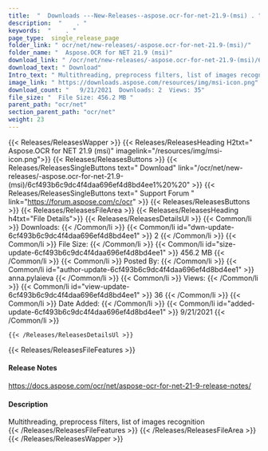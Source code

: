 ```yaml
---
title:  "  Downloads ---New-Releases--aspose.ocr-for-net-21.9-(msi) . " 
description:  "    . " 
keywords:  "    . " 
page_type:  single_release_page
folder_link: " ocr/net/new-releases/-aspose.ocr-for-net-21.9-(msi)/"
folder_name: "  Aspose.OCR for NET 21.9 (msi)"
download_link: " /ocr/net/new-releases/-aspose.ocr-for-net-21.9-(msi)/6cf493b6c9dc4f4daa696ef4d8bd4ee1"
download_text: " Download"
Intro_text: " Multithreading, preprocess filters, list of images recognition"
image_link: " https://downloads.aspose.com/resources/img/msi-icon.png"
download_count: "   9/21/2021  Downloads: 2  Views: 35"
file_size: "  File Size: 456.2 MB "
parent_path: "ocr/net"
section_parent_path: "ocr/net"
weight: 23 
---
```


{{< Releases/ReleasesWapper >}}
  {{< Releases/ReleasesHeading H2txt="  Aspose.OCR for NET 21.9 (msi)" imagelink="/resources/img/msi-icon.png">}}
  {{< Releases/ReleasesButtons >}}
    {{< Releases/ReleasesSingleButtons text=" Download" link="/ocr/net/new-releases/-aspose.ocr-for-net-21.9-(msi)/6cf493b6c9dc4f4daa696ef4d8bd4ee1%20%20" >}}
    {{< Releases/ReleasesSingleButtons text=" Support Forum " link="https://forum.aspose.com/c/ocr" >}}
  {{< Releases/ReleasesButtons >}}
  {{< Releases/ReleasesFileArea >}}
    {{< Releases/ReleasesHeading h4txt="File Details">}}
    {{< Releases/ReleasesDetailsUl >}}
            {{< Common/li  >}} Downloads: {{< /Common/li >}} 
      {{< Common/li id="dwn-update-6cf493b6c9dc4f4daa696ef4d8bd4ee1" >}} 2 {{< /Common/li >}} 
      {{< Common/li  >}} File Size: {{< /Common/li >}} 
      {{< Common/li id="size-update-6cf493b6c9dc4f4daa696ef4d8bd4ee1" >}} 456.2 MB {{< /Common/li >}} 
      {{< Common/li  >}} Posted By: {{< /Common/li >}} 
      {{< Common/li id="author-update-6cf493b6c9dc4f4daa696ef4d8bd4ee1" >}} anna.pylaieva {{< /Common/li >}} 
      {{< Common/li  >}} Views: {{< /Common/li >}} 
      {{< Common/li id="view-update-6cf493b6c9dc4f4daa696ef4d8bd4ee1" >}} 36 {{< /Common/li >}} 
      {{< Common/li  >}} Date Added: {{< /Common/li >}} 
      {{< Common/li id="added-update-6cf493b6c9dc4f4daa696ef4d8bd4ee1" >}} 9/21/2021 {{< /Common/li >}} 

    {{< /Releases/ReleasesDetailsUl >}}

  {{< Releases/ReleasesFileFeatures >}}
      <h4>Release Notes</h4><div><a href="https://docs.aspose.com/ocr/net/aspose-ocr-for-net-21-9-release-notes/">https://docs.aspose.com/ocr/net/aspose-ocr-for-net-21-9-release-notes/</a></div><h4>Description</h4><div class="HTMLDescription">Multithreading, preprocess filters, list of images recognition</div>
  {{< /Releases/ReleasesFileFeatures >}}
 {{< /Releases/ReleasesFileArea >}}
{{< /Releases/ReleasesWapper >}}



